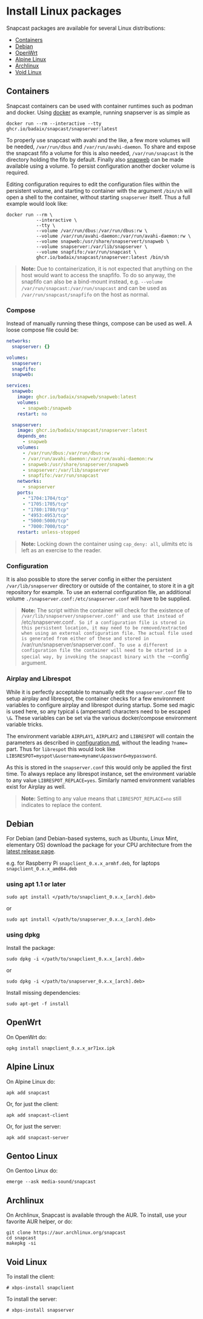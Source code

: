 # Install Linux packages

Snapcast packages are available for several Linux distributions:

- [Containers](#containers)
- [Debian](#debian)
- [OpenWrt](#openwrt)
- [Alpine Linux](#alpine-linux)
- [Archlinux](#archlinux)
- [Void Linux](#void-linux)

## Containers

Snapcast containers can be used with container runtimes such as podman and
docker. Using [docker](https://docker.com) as example, running snapserver is
as simple as

```
docker run --rm --interactive --tty ghcr.io/badaix/snapcast/snapserver:latest
```

To properly use snapcast with avahi and the like, a few more volumes will be
needed, `/var/run/dbus` and `/var/run/avahi-daemon`. To share and expose the
snapcast fifo a volume for this is also needed, `/var/run/snapcast` is the
directory holding the fifo by default. Finally also
[snapweb](https://github.com/badaix/snapweb) can be made available using a
volume. To persist configuration another docker volume is required.

Editing configuration requires to edit the configuration files within the
persistent volume, and starting to container with the argument `/bin/sh` will
open a shell to the container, without starting `snapserver` itself. Thus a
full example would look like:

```
docker run --rm \
           --interactive \
           --tty \
           --volume /var/run/dbus:/var/run/dbus:rw \
           --volume /var/run/avahi-daemon:/var/run/avahi-daemon:rw \
           --volume snapweb:/usr/share/snapservert/snapweb \
           --volume snapserver:/var/lib/snapserver \
           --volume snapfifo:/var/run/snapcast \
           ghcr.io/badaix/snapcast/snapserver:latest /bin/sh
```

> __Note:__ Due to containerization, it is not expected that anything on the
> host would want to access the snapfifo. To do so anyway, the snapfifo can
> also be a bind-mount instead, e.g. `--volume /var/run/snapcast:/var/run/snapcast`
> and can be used as `/var/run/snapcast/snapfifo` on the host as normal.

### Compose
Instead of manually running these things, compose can be used as well. A loose
compose file could be:

```yaml
networks:
  snapserver: {}

volumes:
  snapserver:
  snapfifo:
  snapweb:

services:
  snapweb:
    image: ghcr.io/badaix/snapweb/snapweb:latest
    volumes:
      - snapweb:/snapweb
    restart: no

  snapserver:
    image: ghcr.io/badaix/snapcast/snapserver:latest
    depends_on:
      - snapweb
    volumes:
      - /var/run/dbus:/var/run/dbus:rw
      - /var/run/avahi-daemon:/var/run/avahi-daemon:rw
      - snapweb:/usr/share/snapserver/snapweb
      - snapserver:/var/lib/snapserver
      - snapfifo:/var/run/snapcast
    networks:
      - snapserver
    ports:
      - "1704:1704/tcp"
      - "1705:1705/tcp"
      - "1780:1780/tcp"
      - "4953:4953/tcp"
      - "5000:5000/tcp"
      - "7000:7000/tcp"
    restart: unless-stopped
```

> __Note:__ Locking down the container using `cap_deny: all`, ulimits etc is
> left as an exercise to the reader.

### Configuration

It is also possible to store the server config in either the persistent
`/var/lib/snapserver` directory or outside of the container, to store it in a
git repository for example. To use an external configuration file, an additional
volume `./snapserver.conf:/etc/snapserver.conf` will have to be supplied.

> __Note:__ The script within the container will check for the existence of
> `/var/lib/snapserver/snapserver.conf' and use that instead of
> `/etc/snapserver.conf`. So if a configuration file is stored in this
> persistent location, it may need to be removed/extracted when using an
> external configuration file.
> The actual file used is generated from either of these and stored in
> `/var/run/snapserver/snapserver.conf`. To use a different configuration file
> the container will need to be started in a special way, by invoking the
> snapcast binary with the `--config` argument.

### Airplay and Librespot

While it is perfectly acceptable to manually edit the `snapserver.conf` file
to setup airplay and librespot, the container checks for a few environment
variables to configure airplay and librespot during startup. Some sed magic is
used here, so any typical `&` (ampersant) characters need to be escaped `\&`.
These variables can be set via the various docker/compose environment variable
tricks.

The environment variable `AIRPLAY1`, `AIRPLAY2` and `LIBRESPOT` will contain
the parameters as described in [configuration.md](configuration.md), without
the leading `?name=` part. Thus for `librespot` this would look like
`LIBSRESPOT=myspot\&username=myname\&password=mypassword`.

As this is stored in the `snapserver.conf` this would only be applied the first
time. To always replace any librespot instance, set the environment variable
to any value `LIBRESPOT_REPLACE=yes`. Similarly named environment variables
exist for Airplay as well.

> __Note:__ Setting to any value means that `LIBRESPOT_REPLACE=no` still
> indicates to replace the content.

## Debian

For Debian (and Debian-based systems, such as Ubuntu, Linux Mint, elementary OS) download the package for your CPU architecture from the [latest release page](https://github.com/badaix/snapcast/releases/latest).

e.g. for Raspberry Pi `snapclient_0.x.x_armhf.deb`, for laptops `snapclient_0.x.x_amd64.deb`

### using apt 1.1 or later

    sudo apt install </path/to/snapclient_0.x.x_[arch].deb>

or

    sudo apt install </path/to/snapserver_0.x.x_[arch].deb>

### using dpkg

Install the package:

    sudo dpkg -i </path/to/snapclient_0.x.x_[arch].deb>

or

    sudo dpkg -i </path/to/snapserver_0.x.x_[arch].deb>

Install missing dependencies:

    sudo apt-get -f install

## OpenWrt

On OpenWrt do:

    opkg install snapclient_0.x.x_ar71xx.ipk

## Alpine Linux

On Alpine Linux do:

    apk add snapcast

Or, for just the client:

    apk add snapcast-client

Or, for just the server:

    apk add snapcast-server

## Gentoo Linux

On Gentoo Linux do:

    emerge --ask media-sound/snapcast

## Archlinux

On Archlinux, Snapcast is available through the AUR.  To install, use your favorite AUR helper, or do:

    git clone https://aur.archlinux.org/snapcast
    cd snapcast
    makepkg -si

## Void Linux

To install the client:

    # xbps-install snapclient

To install the server:

    # xbps-install snapserver
